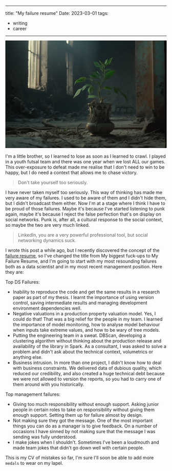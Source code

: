 
---
title:  "My failure resume"
Date: 2023-03-01
tags: 
- writing
- career
---

![](writing/attachments/plant-midjourney.png)

I'm a little brother, so I learned to lose as soon as I learned to crawl. I played in a youth futsal team and there was one year when we lost ALL our games. This over-exposure to defeat made me realise that I don't need to win to be happy, but I do need a context that allows me to chase victory. 

> Don't take yourself too seriously. 

I have never taken myself too seriously. This way of thinking has made me very aware of my failures. I used to be aware of them and I didn't hide them, but I didn't broadcast them either. Now I'm at a stage where I think I have to be proud of those failures. Maybe it's because I've started listening to punk again, maybe it's because I reject the false perfection that's on display on social networks. Punk is, after all, a cultural response to the social context, so maybe the two are very much linked. 

> LinkedIn, you are a very powerful professional tool, but social networking dynamics suck.

I wrote this post a while ago, but I recently discovered the concept of the [failure resume](https://jzhao.xyz/posts/a-failure-resume/), so I've changed the title from My biggest fuck-ups to My Failure Resume, and I'm going to start with my most resounding failures both as a data scientist and in my most recent management position. Here they are:

Top DS Failures:
- Inability to reproduce the code and get the same results in a research paper as part of my thesis. I learnt the importance of using version control, saving intermediate results and managing development environment dependencies well.
- Negative valuations in a production property valuation model. Yes, I could do that! That was a big relief for the people in my team. I learned the importance of model monitoring, how to analyse model behaviour when inputs take extreme values, and how to be wary of tree models.
- Putting the engineering team in a sweat. DBScan, developing a clustering algorithm without thinking about the production release and availability of the library in Spark. As a consultant, I was asked to solve a problem and didn't ask about the technical context, volumetrics or anything else.
- Business intrusion. In more than one project, I didn't know how to deal with business constraints. We delivered data of dubious quality, which reduced our credibility, and also created a huge technical debt because we were not allowed to version the reports, so you had to carry one of them around with you historically.


Top management failures:
- Giving too much responsibility without enough support. Asking junior people in certain roles to take on responsibility without giving them enough support. Setting them up for failure almost by design.
- Not making sure they got the message. One of the most important things you can do as a manager is to give feedback. On a number of occasions I have sinned by not making sure that the message I was sending was fully understood.
- I make jokes when I shouldn't. Sometimes I've been a loudmouth and made team jokes that didn't go down well with certain people.

This is my CV of mistakes so far, I'm sure I'll soon be able to add more `medals` to wear on my lapel. 




